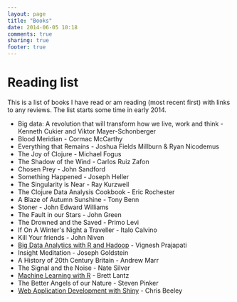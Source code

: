 ```yaml
---
layout: page
title: "Books"
date: 2014-06-05 10:18
comments: true
sharing: true
footer: true
---
```


# Reading list

This is a list of books I have read or am reading (most recent first) with links to any reviews. The list starts some time in early 2014.

* Big data: A revolution that will transform how we live, work and think -  Kenneth Cukier and Viktor Mayer-Schonberger
* Blood Meridian - Cormac McCarthy
* Everything that Remains - Joshua Fields Millburn & Ryan Nicodemus 
* The Joy of Clojure - Michael Fogus
* The Shadow of the Wind - Carlos Ruiz Zafon
* Chosen Prey - John Sandford
* Something Happened - Joseph Heller
* The Singularity is Near - Ray Kurzweil
* The Clojure Data Analysis Cookbook - Eric Rochester
* A Blaze of Autumn Sunshine - Tony Benn
* Stoner - John Edward Williams
* The Fault in our Stars - John Green
* The Drowned and the Saved - Primo Levi
* If On A Winter's Night a Traveller - Italo Calvino
* Kill Your friends - John Niven
* [Big Data Analytics with R and Hadoop](http://www.amazon.co.uk/gp/cdp/member-reviews/A2FEK4AIWENDKN/ref=cm_pdp_rev_title_1?ie=UTF8&sort_by=MostRecentReview#R612QSWKW9IAX) - Vignesh Prajapati
* Insight Meditation - Joseph Goldstein
* A History of 20th Century Britain - Andrew Marr
* The Signal and the Noise - Nate Silver
* [Machine Learning with R](http://www.amazon.co.uk/gp/cdp/member-reviews/A2FEK4AIWENDKN/ref=cm_pdp_rev_title_2?ie=UTF8&sort_by=MostRecentReview#R36APARRBSNM70) - Brett Lantz
* The Better Angels of our Nature - Steven Pinker
* [Web Application Development with Shiny](http://www.amazon.co.uk/gp/cdp/member-reviews/A2FEK4AIWENDKN/ref=cm_pdp_rev_title_3?ie=UTF8&sort_by=MostRecentReview#R1222MV7NA474J) - Chris Beeley 
